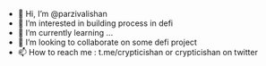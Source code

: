 - 👋 Hi, I’m @parzivalishan
- 👀 I’m interested in building process in defi
- 🌱 I’m currently learning ...
- 💞️ I’m looking to collaborate on some defi project
- 📫 How to reach me : t.me/crypticishan or crypticishan on twitter

<!---
parzivalishan/parzivalishan is a ✨ special ✨ repository because its `README.md` (this file) appears on your GitHub profile.
You can click the Preview link to take a look at your changes.
--->

